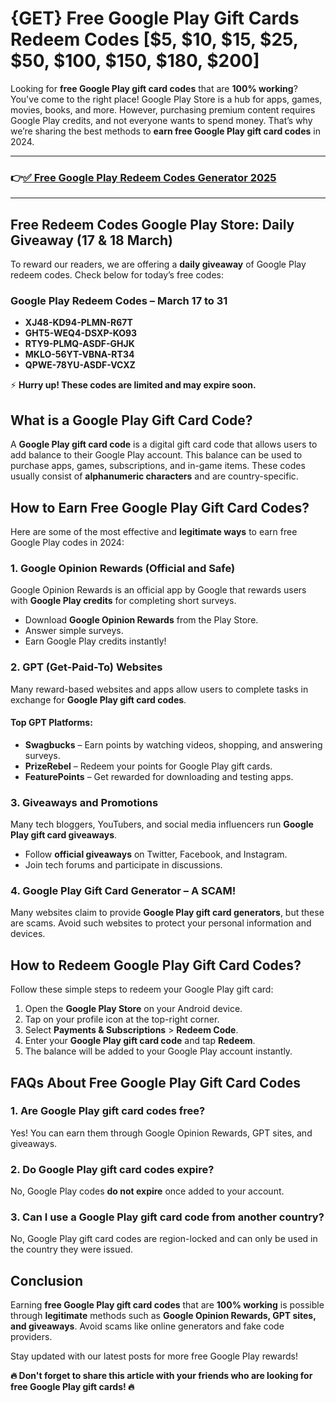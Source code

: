 # **{GET} Free Google Play Gift Cards Redeem Codes [$5, $10, $15, $25, $50, $100, $150, $180, $200]**

Looking for **free Google Play gift card codes** that are **100% working**? You've come to the right place! Google Play Store is a hub for apps, games, movies, books, and more. However, purchasing premium content requires Google Play credits, and not everyone wants to spend money. That’s why we’re sharing the best methods to **earn free Google Play gift card codes** in 2024.

---
### 👉[✅ Free Google Play Redeem Codes Generator 2025](https://9990.site/GP-gift-cards/) 
---
## Free Redeem Codes Google Play Store: Daily Giveaway (17 & 18 March)
To reward our readers, we are offering a **daily giveaway** of Google Play redeem codes. Check below for today’s free codes:

### **Google Play Redeem Codes – March 17 to 31**
- **XJ48-KD94-PLMN-R67T**
- **GHT5-WEQ4-DSXP-KO93**
- **RTY9-PLMQ-ASDF-GHJK**
- **MKLO-56YT-VBNA-RT34**
- **QPWE-78YU-ASDF-VCXZ**

⚡ **Hurry up! These codes are limited and may expire soon.**

## What is a Google Play Gift Card Code?
A **Google Play gift card code** is a digital gift card code that allows users to add balance to their Google Play account. This balance can be used to purchase apps, games, subscriptions, and in-game items. These codes usually consist of **alphanumeric characters** and are country-specific.

## How to Earn Free Google Play Gift Card Codes?
Here are some of the most effective and **legitimate ways** to earn free Google Play codes in 2024:

### 1. **Google Opinion Rewards** (Official and Safe)
Google Opinion Rewards is an official app by Google that rewards users with **Google Play credits** for completing short surveys.
- Download **Google Opinion Rewards** from the Play Store.
- Answer simple surveys.
- Earn Google Play credits instantly!

### 2. **GPT (Get-Paid-To) Websites**
Many reward-based websites and apps allow users to complete tasks in exchange for **Google Play gift card codes**.
#### Top GPT Platforms:
- **Swagbucks** – Earn points by watching videos, shopping, and answering surveys.
- **PrizeRebel** – Redeem your points for Google Play gift cards.
- **FeaturePoints** – Get rewarded for downloading and testing apps.

### 3. **Giveaways and Promotions**
Many tech bloggers, YouTubers, and social media influencers run **Google Play gift card giveaways**.
- Follow **official giveaways** on Twitter, Facebook, and Instagram.
- Join tech forums and participate in discussions.

### 4. **Google Play Gift Card Generator – A SCAM!**
Many websites claim to provide **Google Play gift card generators**, but these are scams. Avoid such websites to protect your personal information and devices.

## How to Redeem Google Play Gift Card Codes?
Follow these simple steps to redeem your Google Play gift card:
1. Open the **Google Play Store** on your Android device.
2. Tap on your profile icon at the top-right corner.
3. Select **Payments & Subscriptions** > **Redeem Code**.
4. Enter your **Google Play gift card code** and tap **Redeem**.
5. The balance will be added to your Google Play account instantly.

## FAQs About Free Google Play Gift Card Codes
### **1. Are Google Play gift card codes free?**
Yes! You can earn them through Google Opinion Rewards, GPT sites, and giveaways.

### **2. Do Google Play gift card codes expire?**
No, Google Play codes **do not expire** once added to your account.

### **3. Can I use a Google Play gift card code from another country?**
No, Google Play gift card codes are region-locked and can only be used in the country they were issued.

## Conclusion
Earning **free Google Play gift card codes** that are **100% working** is possible through **legitimate** methods such as **Google Opinion Rewards, GPT sites, and giveaways**. Avoid scams like online generators and fake code providers. 

Stay updated with our latest posts for more free Google Play rewards!

**🔥 Don't forget to share this article with your friends who are looking for free Google Play gift cards! 🔥**

